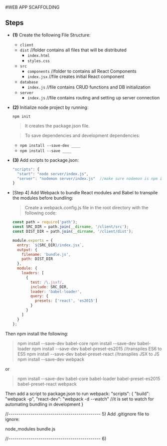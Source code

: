 #WEB APP SCAFFOLDING

## Steps

  - **(1)** Create the following File Structure:

    - `client`
    - `dist`  //folder contains all files that will be distributed
      - `index.html`
      - `styles.css`
    - `src`
      - `components`  //folder to contains all React Components
      - `index.jsx` //file creates initial React component
    - `database`
      - `index.js`  //file contains CRUD functions and DB initialization
    - `server`
      - `index.js` //file contains routing and setting up server connection

  - **(2)** Initialize node project by running:

    `npm init`

    > It creates the package.json file.

    > To save dependencies and  development dependencies:

    - `npm install --save-dev ____`
    - `npm install --save ____`

  - **(3)** Add scripts to package.json:

    ```javascript
    "scripts": {
      "start": "node server/index.js",
      "server": "nodemon server/index.js"  //make sure nodemon is npm installed
    }
    ```

  - [Step 4] Add Webpack to bundle React modules and Babel to transpile the modules before bundling:

    > Create a webpack.config.js file in the root directory with the following code:

    ```javascript
    const path = require('path');
    const SRC_DIR = path.join(__dirname, '/client/src');
    const DIST_DIR = path.join(__dirname, '/client/dist');

    module.exports = {
      entry: `${SRC_DIR}/index.jsx`,
      output: {
        filename: 'bundle.js',
        path: DIST_DIR
      },
      module: {
        loaders: [
          {
            test: /\.jsx?/,
            include: SRC_DIR,
            loader: 'babel-loader',
            query: {
              presets: ['react', 'es2015']
            }
          }
        ]
      }
    };
    ```

  Then npm install the following:
  >npm install --save-dev babel-core
  >npm install --save-dev babel-loader
  >npm install --save-dev babel-preset-es2015  //transpiles ES6 to ES5
  >npm install --save-dev babel-preset-react   //transpiles JSX to JS
  >npm install --save-dev webpack

  or
  >npm install --save-dev babel-core babel-loader babel-preset-es2015 babel-preset-react webpack

  Then add a script to package.json to run webpack:
  "scripts": {
    "build": "webpack -p",
    "react-dev": "webpack -d --watch" //it is set to watch for automating bundling in development
  }

  //----------------------------------------------
  5) Add .gitignore file to ignore:

  node_modules
  bundle.js

  //----------------------------------------------
  6)



